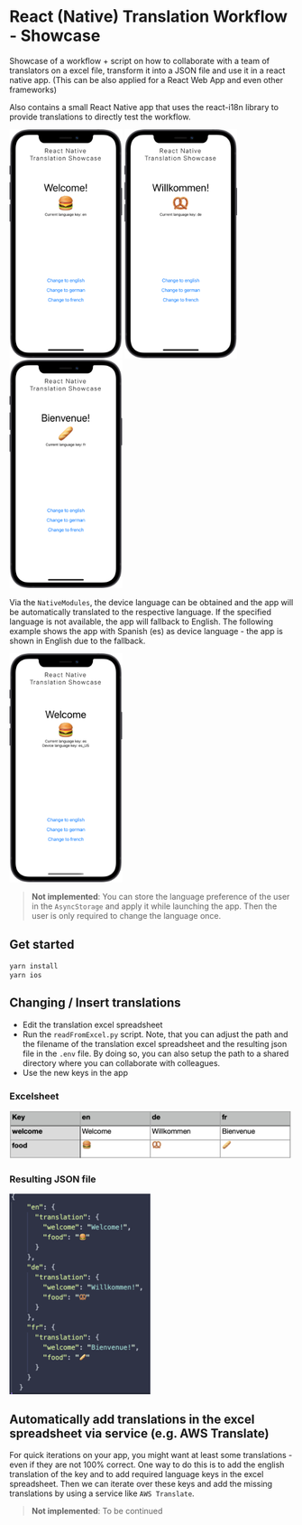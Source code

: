 # React (Native) Translation Workflow - Showcase
Showcase of a workflow + script on how to collaborate with a team of translators on a excel file, transform it into a JSON file and use it in a react native app. (This can be also applied for a React Web App and even other frameworks)

Also contains a small React Native app that uses the react-i18n library to provide translations to directly test the workflow.

[<img src="docs/Screenshot_en.png" width="200" />](docs/Screenshot_en.png)
[<img src="docs/Screenshot_de.png" width="200" />](docs/Screenshot_de.png)
[<img src="docs/Screenshot_fr.png" width="200" />](docs/Screenshot_fr.png)

Via the `NativeModules`, the device language can be obtained and the app will be automatically translated to the respective language. If the specified language is not available, the app will fallback to English. The following example shows the app with Spanish (es) as device language - the app is shown in English due to the fallback.  

[<img src="docs/Screenshot_es.png" width="200" />](docs/Screenshot_es.png)

> **Not implemented**: You can store the language preference of the user in the `AsyncStorage` and apply it while launching the app. Then the user is only required to change the language once.

## Get started
```
yarn install
yarn ios
```
## Changing / Insert translations
* Edit the translation excel spreadsheet
* Run the `readFromExcel.py` script. Note, that you can adjust the path and the filename of the translation excel spreadsheet and the resulting  json file in the `.env` file. By doing so, you can also setup the path to a shared directory where you can collaborate with colleagues.
* Use the new keys in the app
### Excelsheet
[<img src="docs/excelExample.png" width="500" />](docs/excelExample.png)
### Resulting JSON file
[<img src="docs/excelAsJson.png" width="250" />](docs/excelAsJson.png)

## Automatically add translations in the excel spreadsheet via service (e.g. AWS Translate)
For quick iterations on your app, you might want at least some translations - even if they are not 100% correct. One way to do this is to add the english translation of the key and to add required language keys in the excel spreadsheet. Then we can iterate over these keys and add the missing translations by using a service like `AWS Translate`.

> **Not implemented**: To be continued 